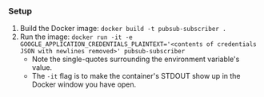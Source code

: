 ### Setup

1. Build the Docker image: `docker build -t pubsub-subscriber .`
1. Run the image: `docker run -it -e GOOGLE_APPLICATION_CREDENTIALS_PLAINTEXT='<contents of credentials JSON with newlines removed>' pubsub-subscriber`
    - Note the single-quotes surrounding the environment variable's value.
    - The `-it` flag is to make the container's STDOUT show up in the Docker window you have open. 